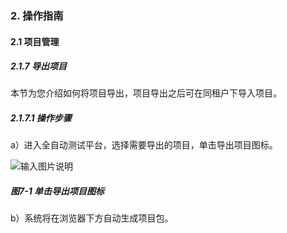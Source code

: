 ### 2. 操作指南

#### 2.1 项目管理

##### 2.1.7 导出项目

本节为您介绍如何将项目导出，项目导出之后可在同租户下导入项目。

##### 2.1.7.1 操作步骤

a）进入全自动测试平台，选择需要导出的项目，单击导出项目图标。

![输入图片说明](../../../images/SoFlu%E5%85%A8%E8%87%AA%E5%8A%A8%E6%B5%8B%E8%AF%95%E5%B9%B3%E5%8F%B0%E6%95%99%E7%A8%8B/2.%20%E6%93%8D%E4%BD%9C%E6%8C%87%E5%8D%97/1.%20%E9%A1%B9%E7%9B%AE%E7%AE%A1%E7%90%86/7-1.png)

##### 图7-1 单击导出项目图标

b）系统将在浏览器下方自动生成项目包。
